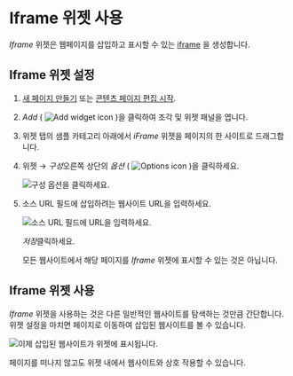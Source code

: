 # Iframe 위젯 사용

*Iframe* 위젯은 웹페이지를 삽입하고 표시할 수 있는 [iframe](https://www.w3schools.com/html/html_iframe.asp) 을 생성합니다.

## Iframe 위젯 설정

1. [새 페이지 만들기](../../creating-pages/adding-pages/adding-a-page-to-a-site.md) 또는 [콘텐츠 페이지 편집 시작](../../creating-pages/using-content-pages/adding-elements-to-content-pages.md).

1. *Add* ( ![Add widget icon](../../../images/icon-add-widget.png) )을 클릭하여 조각 및 위젯 패널을 엽니다.

1. 위젯 탭의 샘플 카테고리 아래에서 *iFrame* 위젯을 페이지의 한 사이트로 드래그합니다.

1. 위젯 &rarr; *구성*오른쪽 상단의 *옵션* ( ![Options icon](../../../images/icon-app-options.png) )을 클릭하세요.

    ![구성 옵션을 클릭하세요.](iframe-widget/images/02.png)

1. 소스 URL 필드에 삽입하려는 웹사이트 URL을 입력하세요.

   ![소스 URL 필드에 URL을 입력하세요.](iframe-widget/images/03.png)

   *저장*클릭하세요.

   모든 웹사이트에서 해당 페이지를 *Iframe* 위젯에 표시할 수 있는 것은 아닙니다.

## Iframe 위젯 사용

*Iframe* 위젯을 사용하는 것은 다른 일반적인 웹사이트를 탐색하는 것만큼 간단합니다. 위젯 설정을 마치면 페이지로 이동하여 삽입된 웹사이트를 볼 수 있습니다.

![이제 삽입된 웹사이트가 위젯에 표시됩니다.](iframe-widget/images/04.png)

페이지를 떠나지 않고도 위젯 내에서 웹사이트와 상호 작용할 수 있습니다.
